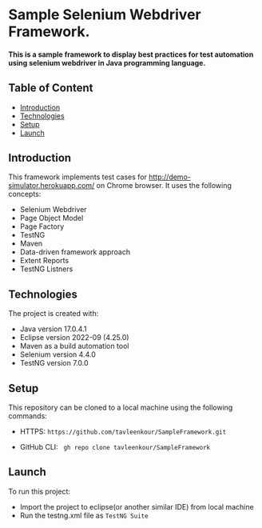 # Sample Selenium Webdriver Framework.

#### This is a sample framework to display best practices for test automation using selenium webdriver in Java programming language.

## Table of Content
* [Introduction](#introduction)
* [Technologies](#technologies)
* [Setup](#setup)
* [Launch](#launch)


## Introduction
This framework implements test cases for http://demo-simulator.herokuapp.com/ on Chrome browser. 
It uses the following concepts:
* Selenium Webdriver
* Page Object Model
* Page Factory
* TestNG
* Maven
* Data-driven framework approach
* Extent Reports
* TestNG Listners


## Technologies
The project is created with:
* Java version 17.0.4.1
* Eclipse version 2022-09 (4.25.0)
* Maven as a build automation tool 
* Selenium version 4.4.0
* TestNG version 7.0.0


## Setup
This repository can be cloned to a local machine using the following commands:
* HTTPS: 
``` https://github.com/tavleenkour/SampleFramework.git ``` 

* GitHub CLI:
```  gh repo clone tavleenkour/SampleFramework ``` 


## Launch
To run this project:
* Import the project to eclipse(or another similar IDE) from local machine
* Run the testng.xml file as `TestNG Suite`
